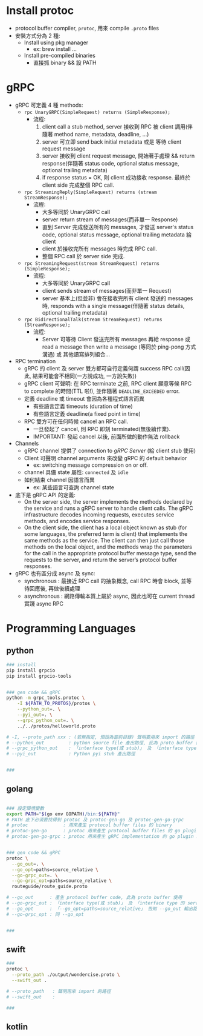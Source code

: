 
# Install protoc

- protocol buffer compiler, `protoc`, 用來 compile `.proto` files
- 安裝方式分為 2 種:
    - Install using pkg manager
        - ex: brew install ...
    - Install pre-compiled binaries
        - 直接抓 binary && 設 PATH


# gRPC

- gRPC 可定義 4 種 methods:
    - `rpc UnaryGRPC(SimpleRequest) returns (SimpleResponse);`
        - 流程:
            1. client call a stub method, server 接收到 RPC 被 client 調用(伴隨著 method name, metadata, deadline, ...)
            2. server 可立即 send back initial metadata 或是 等待 client request message
            3. server 接收到 client request message, 開始著手處理 && return response(伴隨著 status code, optional status message, optional trailing metadata)
            4. if response status = OK, 則 client 成功接收 response. 最終於 client side 完成整個 RPC call.
    - `rpc StreamingReply(SimpleRequest) returns (stream StreamResponse);`
        - 流程:
            - 大多等同於 UnaryGRPC call
            - server return stream of messages(而非單一 Response)
            - 直到 Server 完成發送所有的 messages, 才發送 server's status code, optional status message, optional trailing metadata 給 client
            - client 於接收完所有 messages 時完成 RPC call.
            - 整個 RPC call 於 server side 完成.
    - `rpc StreamingRequest(stream StreamRequest) returns (SimpleResponse);`
        - 流程:
            - 大多等同於 UnaryGRPC call
            - client sends stream of messages(而非單一 Request)
            - server 基本上(但並非) 會在接收完所有 client 發送的 messages 時, responds with a single message(伴隨著 status details, optional trailing metadata)
    - `rpc BidirectionalTalk(stream StreamRequest) returns (StreamResponse);`
        - 流程:
            - Server 可等待 Client 發送完所有 messages 再給 response 或 read a message then write a message (等同於 ping-pong 方式溝通) 或 其他讀寫排列組合...
- RPC termination
    - gRPC 的 client 及 server 雙方都可自行定義何謂 success RPC call(因此, 結果可能會不相同(一方說成功, 一方說失敗))
    - gRPC client 可聲明: 在 RPC terminate 之前, RPC client 願意等候 RPC to complete 的時間(TTL 啦!), 並伴隨著 `DEADLINE_EXCEEDED` error.
    - 定義 deadline 或 timeout 會因為各種程式語言而異
        - 有些語言定義 timeouts (duration of time)
        - 有些語言定義 deadline(a fixed point in time)
    - RPC 雙方可在任何時候 cancel an RPC call.
        - 一旦發起了 cancel, 則 RPC 即刻 terminated(無後續作業).
        - IMPORTANT: 發起 cancel 以後, 前面所做的動作無法 rollback
- Channels
    - gRPC channel 提供了 connection to *gRPC Server* (給 client stub 使用)
    - Client 可聲明 channel arguments 來改變 gRPC 的 default behavior
        - ex: switching message compression on or off.
    - channel 具備 state 屬性: `connected` 及 `idle`
    - 如何結束 channel 因語言而異
        - ex: 某些語言可查詢 channel state
- 底下是 gRPC API 的定義:
    - On the server side, the server implements the methods declared by the service and runs a gRPC server to handle client calls. The gRPC infrastructure decodes incoming requests, executes service methods, and encodes service responses.
    - On the client side, the client has a local object known as stub (for some languages, the preferred term is client) that implements the same methods as the service. The client can then just call those methods on the local object, and the methods wrap the parameters for the call in the appropriate protocol buffer message type, send the requests to the server, and return the server’s protocol buffer responses.
- gRPC 也有區分成 async 及 sync:
    - synchronous  : 最接近 RPC call 的抽象概念, call RPC 時會 block, 並等待回應後, 再做後續處理
    - asynchronous : 網路傳輸本質上屬於 async, 因此也可在 current thread 實踐 async RPC


# Programming Languages

## python

```bash
### install
pip install grpcio
pip install grpcio-tools


### gen code && gRPC
python -m grpc_tools.protoc \
    -I ${PATH_TO_PROTOS}/protos \
    --python_out=. \
    --pyi_out=. \
    --grpc_python_out=. \
    ../../protos/helloworld.proto

# -I, --proto_path xxx : (若無指定, 預設為當前目錄) 聲明要用來 import 的路徑
# --python_out         : python source file 產出路徑, 此為 proto buffer 使用
# --grpc_python_out    : 「interface type(或 stub)」 及 「interface type 的 server 實作」, 此為 gRPC 使用
# --pyi_out            : Python pyi stub 產出路徑


### 
```


## golang

```bash

### 設定環境變數
export PATH="$(go env GOPATH)/bin:${PATH}"
# PATH 底下必須要找得到 protoc 及 protoc-gen-go 及 protoc-gen-go-grpc
# protoc             : 用來產生 protocol buffer files 的 binary 
# protoc-gen-go      : protoc 用來產生 protocol buffer files 的 go plugin binary
# protoc-gen-go-grpc : protoc 用來產生 gRPC implementation 的 go plugin binary


### gen code && gRPC
protoc \
  --go_out=. \
  --go_opt=paths=source_relative \
  --go-grpc_out=. \
  --go-grpc_opt=paths=source_relative \
  routeguide/route_guide.proto

# --go_out      : 產生 protocol buffer code, 此為 proto buffer 使用
# --go-grpc_out : 「interface type(或 stub)」 及 「interface type 的 server 實作」, 此為 gRPC 使用
# --go_opt      : 「--go_opt=paths=source_relative」 告知 --go_out 輸出路徑位置, 相對於 --go_out 的路徑
# --go-grpc_opt : 同 --go_opt


### 
```


## swift

```bash
### 
protoc \
  --proto_path ./output/wondercise.proto \
  --swift_out .

# --proto_path   : 聲明用來 import 的路徑
# --swift_out    : 

### 
```


## kotlin

```bash

```
